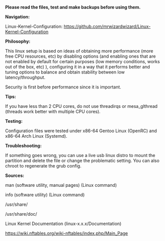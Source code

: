 **Please read the files, test and make backups before using them.**

**Navigation:**

Linux-Kernel-Configuration: https://github.com/mrwizardwizard/Linux-Kernel-Configuration
 
**Philosophy:**

This linux setup is based on ideas of obtaining more performance (more free CPU resources, etc) by disabling options (and enabling ones that are not enabled by default for certain purposes (low memory conditions, works out of the box, etc) ), configuring it in a way that it performs better and tuning options to balance and obtain stability between low latency/throughput.

Security is first before performance since it is important.

**Tips:**

If you have less than 2 CPU cores, do not use threadirqs or mesa_glthread (threads work better with multiple CPU cores).

**Testing:**

Configuration files were tested under x86-64 Gentoo Linux (OpenRC) and x86-64 Arch Linux (Systemd).

**Troubleshooting:**

If something goes wrong, you can use a live usb linux distro to mount the partition and delete the file or change the problematic setting. You can also chroot to regenerate the grub config.

**Sources:**

man (software utility, manual pages) (Linux command)

info (software utility) (Linux command)

/usr/share/

/usr/share/doc/

Linux Kernel Documentation (linux-x.x.x/Documentation)

https://wiki.nftables.org/wiki-nftables/index.php/Main_Page
